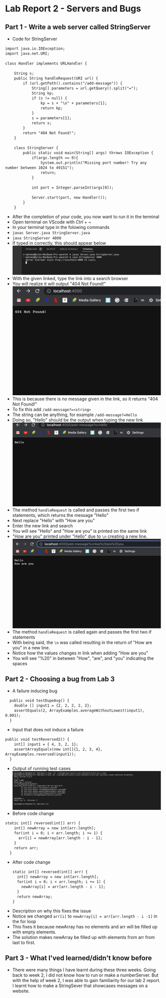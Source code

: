 # Lab Report 2 - Servers and Bugs
## Part 1 - Write a web server called StringServer
* Code for StringServer

```
import java.io.IOException;
import java.net.URI;

class Handler implements URLHandler {

    String s;
    public String handleRequest(URI url) {
        if (url.getPath().contains("/add-message")) {
            String[] parameters = url.getQuery().split("=");
            String kp;
            if (s != null) {
                kp = s + "\n" + parameters[1];
                return kp;
            }
            s = parameters[1];
            return s;
        }
        return "404 Not Found!";
    }

    class StringServer {
        public static void main(String[] args) throws IOException {
            if(args.length == 0){
                System.out.println("Missing port number! Try any number between 1024 to 49151");
                return;
            }
    
            int port = Integer.parseInt(args[0]);
    
            Server.start(port, new Handler());
        }
    }
 ```
* After the completion of your code, you now want to run it in the terminal
* Open terminal on VScode with *Ctrl* + *~*  
* In your terminal type in the folowing commands
* `javac Server.java StringServer.java`
* `java StringServer 4000`
* If typed in correctly, this should appear below
![image](java.png)
* With the given linked, type the link into a search browser
* You will realize it will output "404 Not Found!"
![image](notfound.png)
* This is because there is no message given in the link, so it returns "404 Not Found!"
* To fix this add `/add-message?=<string>`
* The string can be anything, for example `/add-message?=Hello`
* Doing so, "Hello" should be the output when typing the new link
![image](hello.png)
* The method `handleRequest` is called and passes the first two if statements, which returns the message "Hello"
* Next replace "Hello" with "How are you"
* Enter the new link and search
* You will see "Hello" and "How are you" is printed on the same link
* "How are you" printed under "Hello" due to `\n` creating a new line.
![image](how.png)
* The method `handleRequest` is called again and passes the first two if statements
* With being said, the `\n` was called resulting in the return of "How are you" in a new line.
* Notice how the values changes in link when adding "How are you"
* You will see "%20" in between "How", "are", and "you" indicating the spaces

## Part 2 - Choosing a bug from Lab 3
* A failure inducing bug
```
  public void testDupeAvg() {
    double [] input1 = {2, 2, 2, 2, 2};
    assertEquals(2, ArrayExamples.averageWithoutLowest(input1), 0.001);
  }
```
* Input that does not induce a failure
```
public void testReversed2() {
    int[] input1 = { 4, 3, 2, 1};
    assertArrayEquals(new int[]{1, 2, 3, 4}, ArrayExamples.reversed(input1));
  }
  ```
* Output of running test cases
![image](test.png)
* Before code change
```
static int[] reversed(int[] arr) {
    int[] newArray = new int[arr.length];
    for(int i = 0; i < arr.length; i += 1) {
      arr[i] = newArray[arr.length - i - 1];
    }
    return arr;
  }
  ```
* After code change
  ```
  static int[] reversed(int[] arr) {
    int[] newArray = new int[arr.length];
    for(int i = 0; i < arr.length; i += 1) {
      newArray[i] = arr[arr.length - i - 1];
    }
    return newArray;
  }
  ```
* Description on why this fixes the issue
* Notice we changed `arr[i]` to `newArray[i] = arr[arr.length - i -1]` in the for loop
* This fixes it because newArray has no elements and arr will be filled up with empty elements.
* The solution makes newArray be filled up with elements from arr from last to first.

## Part 3 - What I'ved learned/didn't know before
* There were many things I have learnt during these three weeks. Going back to week 2, I did not know how to run or make a numberServer. But with the help of week 2, I was able to gain familiarity for our lab 2 report. I learnt how to make a StringSever that showcases messages on a website.
